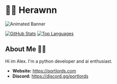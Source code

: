 # 🧙‍♂️  Herawnn

![Animated Banner](https://i.imgur.com/eLP3Qb3.png) 

[![GitHub Stats](https://github-readme-stats.vercel.app/api?username=your-github-username&show_icons=true&theme=tokyonight&count_private=true)](https://github.com/anuraghazra/github-readme-stats)
[![Top Languages](https://github-readme-stats.vercel.app/api/top-langs/?username=your-github-username&layout=compact)](https://github.com/anuraghazra/github-readme-stats)

## About Me 🙋‍♂️

Hi im Alex. I'm a python developer and ai enthusiast.

* **Website:** https://portlords.com
* **Discord:** https://discord.gg/portlords
